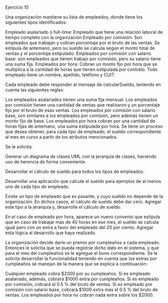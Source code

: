 Ejercicio 10

Una organización mantiene su lista de empleados, donde tiene los siguientes tipos identificados:

Empleado asalariado o full-time: Empleado que tiene una relación laboral de tiempo completo con la organización
Empleado por comisión: Son empleados que trabajan y cobran porcentaje por el bruto de las ventas. Se estipula de antemano, pero su sueldo se calcula según el monto total de ventas y el porcentaje estipulado.
Empleados por comisión con salario base: son empleados que tienen trabajo por comisión, pero su salario tiene una suma fija.
Empleados por hora: Cobran un monto fijo por hora que se multiplica a la cantidad de horas que tienen estipulada por contrato.
Todo empleado tiene un nombre, apellido, teléfono y CUIT.

Cada empleado debe responder al mensaje de calcularSueldo, teniendo en cuenta las siguientes reglas:

Los empleados asalariados tienen una suma fija mensual.
Los empleados por comisión tienen una cantidad de ventas que realizaron y un porcentaje fijo por el bruto de esas ventas.
Los empleados por comisión con salario base, son similares a los empleados por comisión, pero además tienen un monto fijo de base.
Los empleados por hora cobran por una cantidad de horas fijas de antemano, una suma estipulada por hora.
Se tiene un proceso que desea obtener, para cada tipo de empleado, el sueldo correspondiente al mes en curso a partir de los atributos mencionados.

Se le solicita:

Generar un diagrama de clases UML con la jerarquía de clases, haciendo uso de herencia de forma conveniente.

Desarrollar el cálculo de sueldo para todos los tipos de empleados.

Desarrollar una aplicación que calcule el sueldo para ejemplos de al menos uno de cada tipo de empleado.

Existe un tipo de empleado que es pasante, y cuyo sueldo no depende de la organización. En dichos casos, el cálculo de sueldo debe dar cero. Agregar este tipo a la jerarquía y, desarrolle el cálculo de sueldo.

En el caso de empleado por hora, aparece un nuevo convenio que estipula que en caso de trabajar más de 40 horas en ese mes, el sueldo se calcula igual pero con un extra a favor del empleado del 20 por ciento. Agregar esta lógica al desarrollo que haya realizado.

La organización decide darle un premio por cumpleaños a cada empleado. Entonces le solicita que se pueda registrar dicho dato en el sistema, y que para el mes del cumpleaños se le agregue el bono correspondiente. Se le solicita desarrollar la funcionalidad teniendo en cuenta que los extras por cumpleaños se manejan de la manera que se explica a continuación:

Cualquier empleado cobra $2000 por su cumpleaños.
Si es empleado asalariado, además, cobrará $1000 extra por cumpleaños.
Si es empleado por comisión, cobrará el 0.5 % del bruto de ventas.
Si es empleado por comisión con salario base, cobrará $1000 extra más el 0.5 % del bruto de ventas.
Los empleados por hora no cobran nada extra sobre los $2000.

